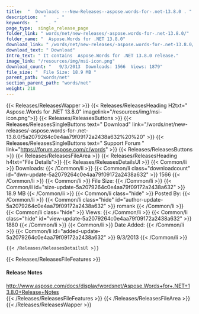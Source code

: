```yaml
---
title:  "  Downloads ---New-Releases--aspose.words-for-.net-13.8.0 . " 
description:  "    . " 
keywords:  "    . " 
page_type:  single_release_page
folder_link: " words/net/new-releases/-aspose.words-for-.net-13.8.0/"
folder_name: "  Aspose.Words for .NET 13.8.0"
download_link: " /words/net/new-releases/-aspose.words-for-.net-13.8.0/5a2079264c0e4aa79f09172a2438a632"
download_text: " Download"
Intro_text: " It contains  Aspose.Words for .NET 13.8.0 release."
image_link: "/resources/img/msi-icon.png"
download_count: "   9/3/2013  Downloads: 1566  Views: 1879"
file_size: "  File Size: 18.9 MB "
parent_path: "words/net"
section_parent_path: "words/net"
weight: 218 
---
```


{{< Releases/ReleasesWapper >}}
  {{< Releases/ReleasesHeading H2txt="  Aspose.Words for .NET 13.8.0" imagelink="/resources/img/msi-icon.png">}}
  {{< Releases/ReleasesButtons >}}
    {{< Releases/ReleasesSingleButtons text=" Download" link="/words/net/new-releases/-aspose.words-for-.net-13.8.0/5a2079264c0e4aa79f09172a2438a632%20%20" >}}
    {{< Releases/ReleasesSingleButtons text=" Support Forum " link="https://forum.aspose.com/c/words" >}}
  {{< Releases/ReleasesButtons >}}
  {{< Releases/ReleasesFileArea >}}
    {{< Releases/ReleasesHeading h4txt="File Details">}}
    {{< Releases/ReleasesDetailsUl >}}
            {{< Common/li  >}} Downloads: {{< /Common/li >}} 
      {{< Common/li class="downloadcount" id="dwn-update-5a2079264c0e4aa79f09172a2438a632" >}} 1566 {{< /Common/li >}} 
      {{< Common/li  >}} File Size: {{< /Common/li >}} 
      {{< Common/li id="size-update-5a2079264c0e4aa79f09172a2438a632" >}} 18.9 MB {{< /Common/li >}} 
      {{< Common/li  class="hide" >}} Posted By: {{< /Common/li >}} 
      {{< Common/li class="hide" id="author-update-5a2079264c0e4aa79f09172a2438a632" >}} romank {{< /Common/li >}} 
      {{< Common/li class="hide"  >}} Views: {{< /Common/li >}} 
      {{< Common/li class="hide" id="view-update-5a2079264c0e4aa79f09172a2438a632" >}} 1880 {{< /Common/li >}} 
      {{< Common/li  >}} Date Added: {{< /Common/li >}} 
      {{< Common/li id="added-update-5a2079264c0e4aa79f09172a2438a632" >}} 9/3/2013 {{< /Common/li >}} 

    {{< /Releases/ReleasesDetailsUl >}}

  {{< Releases/ReleasesFileFeatures >}}
      <h4>Release Notes</h4><div><a href="http://www.aspose.com/docs/display/wordsnet/Aspose.Words+for+.NET+13.8.0+Release+Notes">http://www.aspose.com/docs/display/wordsnet/Aspose.Words+for+.NET+13.8.0+Release+Notes</a></div>
  {{< /Releases/ReleasesFileFeatures >}}
 {{< /Releases/ReleasesFileArea >}}
{{< /Releases/ReleasesWapper >}}


